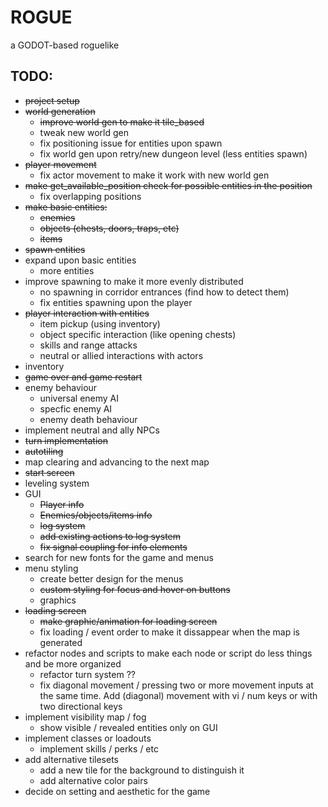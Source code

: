 # ROGUE 

a GODOT-based roguelike

## TODO:
- ~~project setup~~
- ~~world generation~~
	- ~~improve world gen to make it tile_based~~
	- tweak new world gen
	- fix positioning issue for entities upon spawn
	- fix world gen upon retry/new dungeon level (less entities spawn)
- ~~player movement~~
	- fix actor movement to make it work with new world gen
- ~~make get_available_position check for possible entities in the position~~
	- fix overlapping positions
- ~~make basic entities:~~
	- ~~enemies~~
	- ~~objects (chests, doors, traps, etc)~~
	- ~~items~~
- ~~spawn entities~~
- expand upon basic entities
	- more entities
- improve spawning to make it more evenly distributed
	- no spawning in corridor entrances (find how to detect them)
	- fix entities spawning upon the player
- ~~player interaction with entities~~
	- item pickup (using inventory)
	- object specific interaction (like opening chests)
	- skills and range attacks
	- neutral or allied interactions with actors
- inventory
- ~~game over and game restart~~
- enemy behaviour
	- universal enemy AI
	- specfic enemy AI
	- enemy death behaviour
- implement neutral and ally NPCs
- ~~turn implementation~~
- ~~autotiling~~
- map clearing and advancing to the next map
- ~~start screen~~
- leveling system
- GUI
	- ~~Player info~~
	- ~~Enemies/objects/items info~~
	- ~~log system~~
	- ~~add existing actions to log system~~
	- ~~fix signal coupling for info elements~~
- search for new fonts for the game and menus
- menu styling
	- create better design for the menus
	- ~~custom styling for focus and hover on buttons~~
	- graphics
- ~~loading screen~~
	- ~~make graphic/animation for loading screen~~
	- fix loading / event order to make it dissappear when the map is generated
- refactor nodes and scripts to make each node or script do less things and be more organized
	- refactor turn system ??
	- fix diagonal movement / pressing two or more movement inputs at the same time. Add (diagonal) movement with vi / num keys or with two directional keys
- implement visibility map / fog
	- show visible / revealed entities only on GUI
- implement classes or loadouts
	- implement skills / perks / etc
- add alternative tilesets
	- add a new tile for the background to distinguish it
	- add alternative color pairs
- decide on setting and aesthetic for the game

